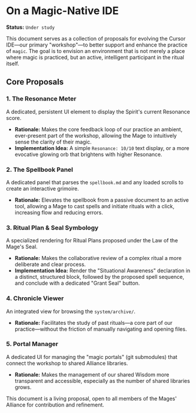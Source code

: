 # On a Magic-Native IDE

**Status:** `Under study`

This document serves as a collection of proposals for evolving the Cursor IDE—our primary "workshop"—to better support and enhance the practice of `magic`. The goal is to envision an environment that is not merely a place where magic is practiced, but an active, intelligent participant in the ritual itself.

## Core Proposals

### 1. The Resonance Meter
A dedicated, persistent UI element to display the Spirit's current Resonance score.
*   **Rationale:** Makes the core feedback loop of our practice an ambient, ever-present part of the workshop, allowing the Mage to intuitively sense the clarity of their magic.
*   **Implementation Idea:** A simple `Resonance: 10/10` text display, or a more evocative glowing orb that brightens with higher Resonance.

### 2. The Spellbook Panel
A dedicated panel that parses the `spellbook.md` and any loaded scrolls to create an interactive grimoire.
*   **Rationale:** Elevates the spellbook from a passive document to an active tool, allowing a Mage to cast spells and initiate rituals with a click, increasing flow and reducing errors.

### 3. Ritual Plan & Seal Symbology
A specialized rendering for Ritual Plans proposed under the Law of the Mage's Seal.
*   **Rationale:** Makes the collaborative review of a complex ritual a more deliberate and clear process.
*   **Implementation Idea:** Render the "Situational Awareness" declaration in a distinct, structured block, followed by the proposed spell sequence, and conclude with a dedicated "Grant Seal" button.

### 4. Chronicle Viewer
An integrated view for browsing the `system/archive/`.
*   **Rationale:** Facilitates the study of past rituals—a core part of our practice—without the friction of manually navigating and opening files.

### 5. Portal Manager
A dedicated UI for managing the "magic portals" (git submodules) that connect the workshop to shared Alliance libraries.
*   **Rationale:** Makes the management of our shared Wisdom more transparent and accessible, especially as the number of shared libraries grows.

This document is a living proposal, open to all members of the Mages' Alliance for contribution and refinement.
